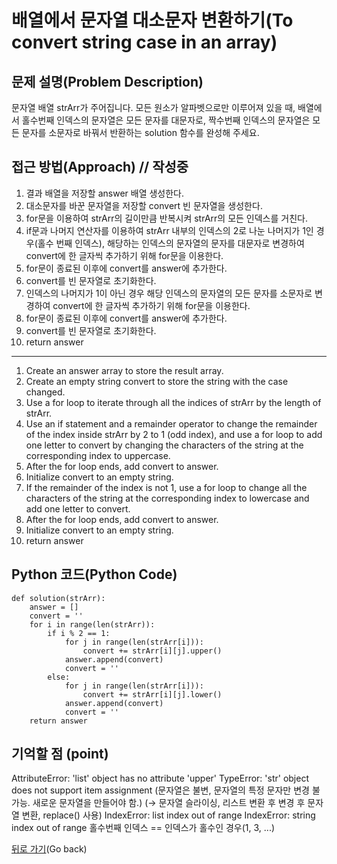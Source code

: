 # 배열에서 문자열 대소문자 변환하기(To convert string case in an array)

## 문제 설명(Problem Description)
문자열 배열 strArr가 주어집니다. 모든 원소가 알파벳으로만 이루어져 있을 때, 배열에서 홀수번째 인덱스의 문자열은 모든 문자를 대문자로, 짝수번째 인덱스의 문자열은 모든 문자를 소문자로 바꿔서 반환하는 solution 함수를 완성해 주세요.

## 접근 방법(Approach) // 작성중
1. 결과 배열을 저장할 answer 배열 생성한다.
2. 대소문자를 바꾼 문자열을 저장할 convert 빈 문자열을 생성한다.
3. for문을 이용하여 strArr의 길이만큼 반복시켜 strArr의 모든 인덱스를 거친다.
4. if문과 나머지 연산자를 이용하여 strArr 내부의 인덱스의 2로 나눈 나머지가 1인 경우(홀수 번째 인덱스), 해당하는 인덱스의 문자열의 문자를 대문자로 변경하여 convert에 한 글자씩 추가하기 위해 for문을 이용한다.
5. for문이 종료된 이후에 convert를 answer에 추가한다.
6. convert를 빈 문자열로 초기화한다.
7. 인덱스의 나머지가 1이 아닌 경우 해당 인덱스의 문자열의 모든 문자를 소문자로 변경하여 convert에 한 글자씩 추가하기 위해 for문을 이용한다.
8. for문이 종료된 이후에 convert를 answer에 추가한다.
9. convert를 빈 문자열로 초기화한다.
10. return answer

---

1. Create an answer array to store the result array.
2. Create an empty string convert to store the string with the case changed.
3. Use a for loop to iterate through all the indices of strArr by the length of strArr.
4. Use an if statement and a remainder operator to change the remainder of the index inside strArr by 2 to 1 (odd index), and use a for loop to add one letter to convert by changing the characters of the string at the corresponding index to uppercase.
5. After the for loop ends, add convert to answer.
6. Initialize convert to an empty string.
7. If the remainder of the index is not 1, use a for loop to change all the characters of the string at the corresponding index to lowercase and add one letter to convert.
8. After the for loop ends, add convert to answer.
9. Initialize convert to an empty string.
10. return answer
   
## Python 코드(Python Code)
```
def solution(strArr):
    answer = []
    convert = ''
    for i in range(len(strArr)):
        if i % 2 == 1:
            for j in range(len(strArr[i])):
                convert += strArr[i][j].upper()
            answer.append(convert)
            convert = ''
        else:
            for j in range(len(strArr[i])):
                convert += strArr[i][j].lower()
            answer.append(convert)
            convert = ''
    return answer
```

## 기억할 점 (point)
AttributeError: 'list' object has no attribute 'upper'
TypeError: 'str' object does not support item assignment (문자열은 불변, 문자열의 특정 문자만 변경 불가능. 새로운 문자열을 만들어야 함.)
(-> 문자열 슬라이싱, 리스트 변환 후 변경 후 문자열 변환, replace() 사용)
IndexError: list index out of range
IndexError: string index out of range
홀수번째 인덱스 == 인덱스가 홀수인 경우(1, 3, ...)

[뒤로 가기](../README.md)(Go back)
